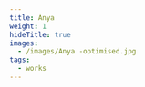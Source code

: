 ```yaml
---
title: Anya
weight: 1
hideTitle: true
images:
  - /images/Anya -optimised.jpg
tags:
  - works
---
```

